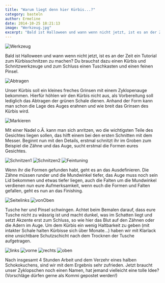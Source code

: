 ```yaml
---
title: "Warum liegt denn hier Kürbis...?"
category: basteln
author: Ermeline
date: 2014-10-25 18:21:13
image: "Werkzeug.jpg"
excerpt: "Bald ist Halloween und wann wenn nicht jetzt, ist es an der Zeit ein Tutorial zum Kürbisschnitzen zu machen?"
---
```


![Werkzeug](Werkzeug.jpg)

Bald ist Halloween und wann wenn nicht jetzt, ist es an der Zeit ein Tutorial zum Kürbisschnitzen zu machen? Du brauchst dazu einen Kürbis und Schnitzwerkzeuge und zum Schluss einen Tuschkasten und einen feinen Pinsel.


![Abtragen](Abtragen.jpg)

Unser Kürbis soll ein kleines freches Grinsen mit einem Zyklopenauge bekommen. Hierfür höhlen wir den Kürbis nicht aus, als Vorbereitung soll lediglich das Abtragen der grünen Schale dienen. Anhand der Form kann man schon die Lage des Auges erahnen und wie breit das Grinsen des Kürbis wird.


![Markieren](Markieren.jpeg)

Mit einer Nadel o.Ä. kann man sich anritzen, wo die wichtigsten Teile des Gesichtes liegen sollen, das hilft einem bei den ersten Schnitten mit dem Messer. Beginnt nun mit den Details, erstmal schnitzt ihr im Groben zum Beispiel die Zähne und das Auge, sucht erstmal die Formen eures Gesichtes.


![Schnitzen1](Schnitzen1.jpg)
![Schnitzen2](Schnitzen2.jpg)
![Feintuning](Feintuning.jpg)

Wenn ihr die Formen gefunden habt, geht es an das Ausdefinieren. Die Zähne müssen runder und die Mundwinkel tiefer, das Auge muss noch sein Lid bekommen und etwas tiefer liegen, auch die Falten um die Mundwinkel verdienen nun eure Aufmerksamkeit, wenn euch die Formen und Falten gefallen, geht es nun an das Finishing.  


![Seitelinks](Seitelinks.jpg)
![vonOben](vonOben.jpg)

Tusche her und Pinsel schwingen. Achtet beim Bemalen darauf, dass eure Tusche nicht zu wässrig ist und macht dunkel, was im Schatten liegt und setzt Akzente erst zum Schluss, so wie hier das Blut auf den Zähnen oder die Adern im Auge. Um dem Kürbis ein wenig Haltbarkeit zu geben (mit intakter Schale halten Kürbisse sich über Monate...) haben wir mit Klarlack eine unsichtbare Schutzschicht nach dem Trocknen der Tusche aufgetragen.


![links](links.jpg)
![vorne](vorne.jpg)
![rechts](rechts.jpg)
![oben](oben.jpg)

Nach insgesamt 4 Stunden Arbeit und dem Verzehr eines halben Schokokuchens, sind wir mit dem Ergebnis sehr zufrieden. Jetzt braucht unser Zyklopschen noch einen Namen, hat jemand vielleicht eine tolle Idee? (Vorschläge dürfen gerne als Kommi gepostet werden!)
